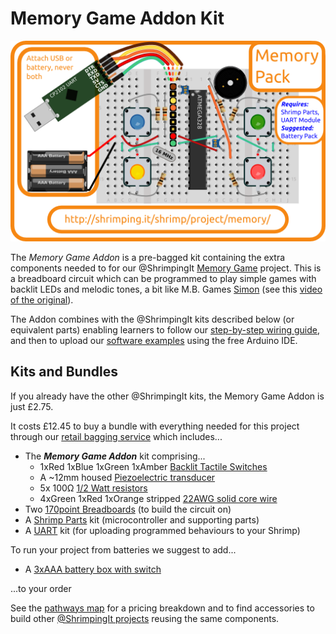 # Memory Game Addon Kit

![Kit cover showing layout](../project/memory/kit.png)

The *Memory Game Addon* is a pre-bagged kit containing the extra components needed to for our @ShrimpingIt [Memory Game](../project/memory/) project. This is a breadboard circuit which can be programmed to play simple games with backlit LEDs and melodic tones, a bit like M.B. Games <a href="http://en.wikipedia.org/wiki/Simon_%28game%29" target="_blank">Simon</a> (see this <a href="https://www.youtube.com/watch?v=4YhVyt4q5HI" target="_blank">video of the original</a>).

The Addon combines with the @ShrimpingIt kits described below (or equivalent parts) enabling learners to follow our [step-by-step wiring guide](../project/memory/build.html), and then to upload our [software examples](../project/memory/program.html) using the free Arduino IDE.

## Kits and Bundles

If you already have the other @ShrimpingIt kits, the Memory Game Addon is just £2.75.

It costs £12.45 to buy a bundle with everything needed for this project through our [retail bagging service](../bagging.html) which includes...

* The ***Memory Game Addon*** kit comprising...
	* 1xRed 1xBlue 1xGreen 1xAmber [Backlit Tactile Switches](http://www.aliexpress.com/snapshot/6474229032.html?orderId=65621326219252)
	* A ~12mm housed [ Piezoelectric transducer](http://www.aliexpress.com/snapshot/6539329106.html?orderId=66203548719252)
	* 5x 100Ω [1/2 Watt resistors](http://www.taydaelectronics.com/10-x-resistor-100-ohm-1-2w-5-carbon-film-pkg-of-10.html)
	* 4xGreen 1xRed 1xOrange stripped [22AWG solid core wire](http://www.rapidonline.com/cables-connectors/rapid-1-0-6mm-single-core-equipment-wire-on-100m-reels-62317)
* Two [170point Breadboards](breadboard170.html) (to build the circuit on)
* A [Shrimp Parts](shrimp.html) kit (microcontroller and supporting parts)
* A [UART](cp2102.html) kit (for uploading programmed behaviours to your Shrimp)

To run your project from batteries we suggest to add...
* A [3xAAA battery box with switch](http://www.rapidonline.com/Electrical-Power/Battery-Box-3-X-AAA-with-Switch-18-2901)

...to your order

See the [pathways map](/#kit) for a pricing breakdown and to find accessories to build other [@ShrimpingIt projects](/#project) reusing the same components.